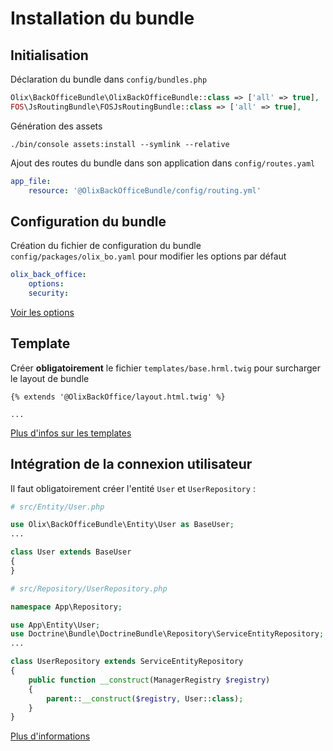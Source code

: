 # Installation du bundle

## Initialisation

Déclaration du bundle dans `config/bundles.php`
~~~ php
Olix\BackOfficeBundle\OlixBackOfficeBundle::class => ['all' => true],
FOS\JsRoutingBundle\FOSJsRoutingBundle::class => ['all' => true],
~~~

Génération des assets
~~~
./bin/console assets:install --symlink --relative
~~~

Ajout des routes du bundle dans son application dans `config/routes.yaml`

~~~ yaml
app_file:
    resource: '@OlixBackOfficeBundle/config/routing.yml'
~~~


## Configuration du bundle

Création du fichier de configuration du bundle `config/packages/olix_bo.yaml` pour modifier les options par défaut

~~~ yml
olix_back_office:
    options:
    security:
~~~

[Voir les options](options.md)


## Template

Créer **obligatoirement** le fichier `templates/base.hrml.twig` pour surcharger le layout de bundle
~~~ twig
{% extends '@OlixBackOffice/layout.html.twig' %}

...
~~~

[Plus d'infos sur les templates](template.md)


## Intégration de la connexion utilisateur

Il faut obligatoirement créer l'entité `User` et `UserRepository` :

~~~ php
# src/Entity/User.php

use Olix\BackOfficeBundle\Entity\User as BaseUser;
...

class User extends BaseUser
{
}
~~~

~~~ php
# src/Repository/UserRepository.php

namespace App\Repository;

use App\Entity\User;
use Doctrine\Bundle\DoctrineBundle\Repository\ServiceEntityRepository;
...

class UserRepository extends ServiceEntityRepository
{
    public function __construct(ManagerRegistry $registry)
    {
        parent::__construct($registry, User::class);
    }
}
~~~

[Plus d'informations](security.md)

